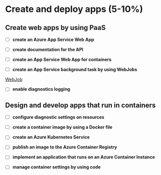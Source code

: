 # Create and deploy apps (5-10%)

## Create web apps by using PaaS

- [ ] __create an Azure App Service Web App__

- [ ] __create documentation for the API__

- [ ] __create an App Service Web App for containers__

- [ ] __create an App Service background task by using WebJobs__

[WebJob](https://docs.microsoft.com/en-us/azure/app-service/webjobs-create)

- [ ] __enable diagnostics logging__

## Design and develop apps that run in containers

- [ ] __configure diagnostic settings on resources__

- [ ] __create a container image by using a Docker file__

- [ ] __create an Azure Kubernetes Service__

- [ ] __publish an image to the Azure Container Registry__

- [ ] __implement an application that runs on an Azure Container Instance__

- [ ] __manage container settings by using code__
